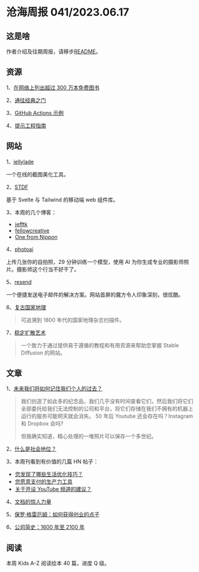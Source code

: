 # 沧海周报 041/2023.06.17

## 这是啥

作者介绍及往期周报，请移步[README](https://github.com/theseazhang/weekly_news/blob/main/README.md)。

## 资源

1、[在网络上列出超过 300 万本免费图书](https://onlinebooks.library.upenn.edu/)

2、[通往经典之门](http://www.gatewaytotheclassics.com/home.php)

3、[GitHub Actions 示例](https://www.actionsbyexample.com/)

4、[提示工程指南](https://www.promptingguide.ai/zh)

## 网站

1、[jellylade](https://app.jellylade.com/)

一个在线的截图美化工具。

2、[STDF](https://stdf.design/)

基于 Svelte 与 Tailwind 的移动端 web 组件库。

3、本周的几个博客：

- [jefftk](https://www.jefftk.com/)
- [fellowcreative](https://fellow.ventures/blog/)
- [One from Nippon](https://one-from-nippon.ghost.io/)

4、[photoai](https://photoai.com/street-style)

上传几张你的自拍照，29 分钟训练一个模型，使用 AI 为你生成专业的摄影师照片。摄影师这个行当不好干了。

5、[resend](https://resend.com/home)

一个便捷发送电子邮件的解决方案。网站首屏的魔方令人印象深刻，很炫酷。

6、[复古国家地理](https://vintagenatgeographic.tumblr.com/)

> 可追溯到 1800 年代的国家地理杂志扫描件。

7、[稳定扩散艺术](https://stable-diffusion-art.com/)

> 一个致力于通过提供易于遵循的教程和有用资源来帮助您掌握 Stable Diffusion 的网站。

## 文章

1、[未来我们将如何记住我们个人的过去？](https://www.datagubbe.se/fleeting/)

> 我们创造了如此多的纪念品，我们几乎没有时间查看它们，然后我们将它们全部委托给我们无法控制的公司和平台，将它们存储在我们不拥有的机器上运行的服务可能明天就会消失。 50 年后 Youtube 还会存在吗？Instagram 和 Dropbox 会吗?
>
> 但我确实知道，精心处理的一堆照片可以保存一个多世纪。

2、[什么是社会地位？](https://www.robkhenderson.com/p/what-is-social-status)

3、本周刊看到有价值的几篇 HN 帖子：

- [您发现了哪些生活优化技巧？](https://news.ycombinator.com/item?id=36287748)
- [您愿意支付的生产力工具](https://news.ycombinator.com/item?id=36267563)
- [关于开设 YouTube 频道的建议？](https://news.ycombinator.com/item?id=36253565)

4、[文档的惊人力量](https://vadimkravcenko.com/shorts/proper-documentation/)

5、[保罗·格雷厄姆：如何获得创业的点子](http://paulgraham.com/startupideas.html)

6、[公司简史：1600 年至 2100 年](https://www.ribbonfarm.com/2011/06/08/a-brief-history-of-the-corporation-1600-to-2100/)

## 阅读

本周 Kids A-Z 阅读绘本 40 篇，进度 Q 级。
